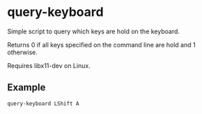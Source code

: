 # query-keyboard

Simple script to query which keys are hold on the keyboard.

Returns 0 if all keys specified on the command line are hold and 1 otherwise.

Requires libx11-dev on Linux.

## Example

    query-keyboard LShift A
